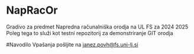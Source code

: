 # NapRacOr
Gradivo za predmet Napredna računalniška orodja na UL FS za 2024 2025
Poleg tega to služi kot testni repozitorij za demonstriranje GIT orodja

#Navodilo
Vpašanja pošljite na janez.povh@fs.uni-lj.si
